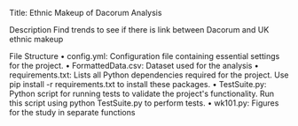 Title: Ethnic Makeup of Dacorum Analysis

Description
Find trends to see if there is link between Dacorum and UK ethnic makeup

File Structure
•	config.yml: Configuration file containing essential settings for the project. 
•	FormattedData.csv: Dataset used for the analysis
•	requirements.txt: Lists all Python dependencies required for the project. Use pip install -r requirements.txt to install these packages.
•	TestSuite.py: Python script for running tests to validate the project's functionality. Run this script using python TestSuite.py to perform tests.
•	wk101.py: Figures for the study in separate functions
